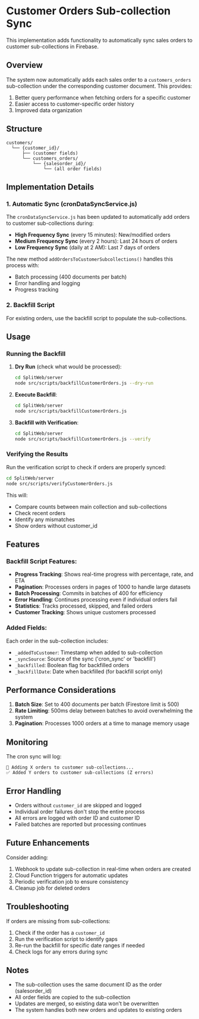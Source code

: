 # Customer Orders Sub-collection Sync

This implementation adds functionality to automatically sync sales orders to customer sub-collections in Firebase.

## Overview

The system now automatically adds each sales order to a `customers_orders` sub-collection under the corresponding customer document. This provides:

1. Better query performance when fetching orders for a specific customer
2. Easier access to customer-specific order history
3. Improved data organization

## Structure

```
customers/
  └── {customer_id}/
      ├── (customer fields)
      └── customers_orders/
          └── {salesorder_id}/
              └── (all order fields)
```

## Implementation Details

### 1. Automatic Sync (cronDataSyncService.js)

The `cronDataSyncService.js` has been updated to automatically add orders to customer sub-collections during:

- **High Frequency Sync** (every 15 minutes): New/modified orders
- **Medium Frequency Sync** (every 2 hours): Last 24 hours of orders
- **Low Frequency Sync** (daily at 2 AM): Last 7 days of orders

The new method `addOrdersToCustomerSubcollections()` handles this process with:
- Batch processing (400 documents per batch)
- Error handling and logging
- Progress tracking

### 2. Backfill Script

For existing orders, use the backfill script to populate the sub-collections.

## Usage

### Running the Backfill

1. **Dry Run** (check what would be processed):
   ```bash
   cd SplitWeb/server
   node src/scripts/backfillCustomerOrders.js --dry-run
   ```

2. **Execute Backfill**:
   ```bash
   cd SplitWeb/server
   node src/scripts/backfillCustomerOrders.js
   ```

3. **Backfill with Verification**:
   ```bash
   cd SplitWeb/server
   node src/scripts/backfillCustomerOrders.js --verify
   ```

### Verifying the Results

Run the verification script to check if orders are properly synced:

```bash
cd SplitWeb/server
node src/scripts/verifyCustomerOrders.js
```

This will:
- Compare counts between main collection and sub-collections
- Check recent orders
- Identify any mismatches
- Show orders without customer_id

## Features

### Backfill Script Features:
- **Progress Tracking**: Shows real-time progress with percentage, rate, and ETA
- **Pagination**: Processes orders in pages of 1000 to handle large datasets
- **Batch Processing**: Commits in batches of 400 for efficiency
- **Error Handling**: Continues processing even if individual orders fail
- **Statistics**: Tracks processed, skipped, and failed orders
- **Customer Tracking**: Shows unique customers processed

### Added Fields:
Each order in the sub-collection includes:
- `_addedToCustomer`: Timestamp when added to sub-collection
- `_syncSource`: Source of the sync ('cron_sync' or 'backfill')
- `_backfilled`: Boolean flag for backfilled orders
- `_backfillDate`: Date when backfilled (for backfill script only)

## Performance Considerations

1. **Batch Size**: Set to 400 documents per batch (Firestore limit is 500)
2. **Rate Limiting**: 500ms delay between batches to avoid overwhelming the system
3. **Pagination**: Processes 1000 orders at a time to manage memory usage

## Monitoring

The cron sync will log:
```
📝 Adding X orders to customer sub-collections...
✅ Added Y orders to customer sub-collections (Z errors)
```

## Error Handling

- Orders without `customer_id` are skipped and logged
- Individual order failures don't stop the entire process
- All errors are logged with order ID and customer ID
- Failed batches are reported but processing continues

## Future Enhancements

Consider adding:
1. Webhook to update sub-collection in real-time when orders are created
2. Cloud Function triggers for automatic updates
3. Periodic verification job to ensure consistency
4. Cleanup job for deleted orders

## Troubleshooting

If orders are missing from sub-collections:

1. Check if the order has a `customer_id`
2. Run the verification script to identify gaps
3. Re-run the backfill for specific date ranges if needed
4. Check logs for any errors during sync

## Notes

- The sub-collection uses the same document ID as the order (salesorder_id)
- All order fields are copied to the sub-collection
- Updates are merged, so existing data won't be overwritten
- The system handles both new orders and updates to existing orders
